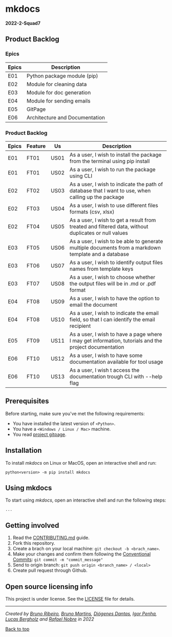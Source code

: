 # mkdocs

**2022-2-Squad7**


## Product Backlog

### Epics

| **Epics** | **Description**                       |
| ------ | ------------------------------- |
| E01    | Python package module (pip)     |
| E02    | Module for cleaning data        |
| E03    | Module for doc generation       |
| E04    | Module for sending emails       |
| E05    | GitPage                         |
| E06    | Architecture and Documentation  |

### Product Backlog

| **Epics** | **Feature** | **Us** | **Description**                                                                                                     |
| --------- | ----------- | ------ | ----------------------------------------------------------------------------------------------------------------- |
| E01       | FT01        | US01   | As a user, I wish to install the package from the terminal using pip install                                      |
| E01       | FT01        | US02   | As a user, I wish to run the package using CLI                                                              |
| E02       | FT02        | US03   | As a user, I wish to indicate the path of database that I want to use, when calling up the package                |
| E02       | FT03        | US04   | As a user, I wish to use different files formats (csv, xlsx)                            |
| E02       | FT04        | US05   | As a user, I wish to get a result from treated and filtered data, without duplicates or null values |
| E03       | FT05        | US06   | As a user, I wish to be able to generate multiple documents from a markdown template and a database      |
| E03       | FT06        | US07   | As a user, I wish to identify output files names from template keys  |
| E03       | FT07        | US08   | As a user, I wish to choose whether the output files will be in .md or .pdf format                       |
| E04       | FT08        | US09   | As a user, I wish to have the option to email the document                                                 |
| E04       | FT08        | US10   | As a user, I wish to indicate the email field, so that I can identify the email recipient                     |
| E05       | FT09        | US11   | As a user, I wish to have a page where I may get information, tutorials and the project documentation            |
| E06       | FT10        | US12   | As a user, I wish to have some documentation available for tool usage                                          |
| E06       | FT10        | US13   | As a user, I wish t access the documentation trough CLI with --help flag                                                 |


## Prerequisites

Before starting, make sure you've met the following requirements:
* You have installed the latest version of `<Python>`.
* You have a `<Windows / Linux / Mac>` machine.
* You read [project gitpage](https://google.com).


## Installation

To install *mkdocs* on Linux or MacOS, open an interactive shell and run:
```
python<version> -m pip install mkdocs
```

## Using mkdocs

To start using *mkdocs*, open an interactive shell and run the following steps:
```
...
```


## Getting involved
1. Read the [CONTRIBUTING.md](docs/CONTRIBUTING.md) guide.
2. Fork this repository.
3. Create a brach on your local machine: `git checkout -b <brach_name>`.
4. Make your changes and confirm them following the [Conventional Commits](https://www.conventionalcommits.org/en/v1.0.0/): `git commit -m "commit_message"`
5. Send to origin branch: `git push origin <branch_name> / <local>`
6. Create pull request through Github.


## Open source licensing info

This project is under license. See the [LICENSE](docs/LICENSE) file for details.

---

*Created by [Bruno Ribeiro](https://github.com/BrunoRiibeiro), [Bruno Martins](https://github.com/gitbmvb), [Diógenes Dantas](https://github.com/diogjunior100), [Igor Penha](https://github.com/igorpenhaa), [Lucas Bergholz](https://github.com/LucasBergholz) and [Rafael Nobre](https://github.com/RafaelN0bre) in 2022*


[Back to top](#mkdocs)<br>
